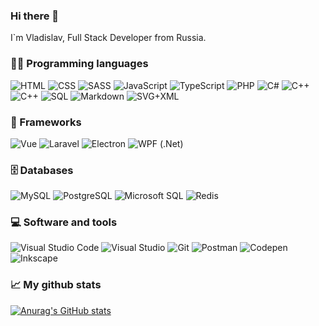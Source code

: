 ### Hi there 👋
I`m Vladislav, Full Stack Developer from Russia.

### 👨‍💻 Programming languages

<p>
  <img alt="HTML" src="https://img.shields.io/badge/HTML-E34F26.svg?logo=html5&logoColor=white">
  <img alt="CSS" src="https://img.shields.io/badge/CSS-1572B6.svg?logo=css3&logoColor=white">
  <img alt="SASS" src="https://img.shields.io/badge/Sass-CC6699.svg?logo=SASS&logoColor=white">
  <img alt="JavaScript" src="https://img.shields.io/badge/JavaScript-F7DF1E.svg?logo=javascript&logoColor=black">
  <img alt="TypeScript" src="https://img.shields.io/badge/TypeScript-3178C6.svg?logo=typescript&logoColor=white">
  <img alt="PHP" src="https://img.shields.io/badge/PHP-777BB4.svg?logo=php&logoColor=white">
  <img alt="C#" src="https://img.shields.io/badge/C%23-239120.svg?logo=c-sharp&logoColor=white">
  <img alt="C++" src="https://img.shields.io/badge/C++-00599C.svg?logo=c%2B%2B&logoColor=white">
  <img alt="C++" src="https://img.shields.io/badge/XAML-0C54C2.svg?logo=xaml&logoColor=white">
  <img alt="SQL" src="https://img.shields.io/badge/SQL-4479A1.svg?logo=amazon-dynamodb&logoColor=white">
  <img alt="Markdown" src="https://img.shields.io/badge/Markdown-000000.svg?logo=markdown&logoColor=white">
  <img alt="SVG+XML" src="https://img.shields.io/badge/SVG%2BXML-FFB13B.svg?logo=svg&logoColor=black">
</p>


### 🧰 Frameworks

<p>
  <img alt="Vue" src="https://img.shields.io/badge/Vue-4FC08D?logo=vue.js&logoColor=white">
  <img alt="Laravel" src="https://img.shields.io/badge/Laravel-FF2D20?logo=laravel&logoColor=white">
  <img alt="Electron" src="https://img.shields.io/badge/Electron-47848F.svg?logo=electron&logoColor=white">
  <img alt="WPF (.Net)" src="https://img.shields.io/badge/WPF-512BD4?logo=.net&logoColor=white">
</p>

### 🗄️ Databases

<p>
  <img alt="MySQL" src="https://img.shields.io/badge/MySQL-4479A1.svg?logo=mysql&logoColor=white">
  <img alt="PostgreSQL" src="https://img.shields.io/badge/PostgreSQL-4169E1.svg?logo=postgresql&logoColor=white">
  <img alt="Microsoft SQL" src="https://img.shields.io/badge/Microsoft%20SQL%20Server-CC2927.svg?logo=microsoft-sql-server&logoColor=white">
  <img alt="Redis" src="https://img.shields.io/badge/Redis-DC382D.svg?logo=redis&logoColor=white">
</p>

### 💻 Software and tools

<p>
  <img alt="Visual Studio Code" src="https://img.shields.io/badge/Visual%20Studio%20Code-007ACC.svg?logo=visual-studio-code&logoColor=white">
  <img alt="Visual Studio" src="https://img.shields.io/badge/Visual%20Studio-5C2D91.svg?logo=visual-studio&logoColor=white">
  <img alt="Git" src="https://img.shields.io/badge/Git-F05032.svg?logo=git&logoColor=white">
  <img alt="Postman" src="https://img.shields.io/badge/Postman-FF6C37?logo=postman&logoColor=white">
  <img alt="Codepen" src="https://img.shields.io/badge/Codepen-000000.svg?logo=codepen&logoColor=white">
  <img alt="Inkscape" src="https://img.shields.io/badge/Inkscape-000000?logo=Inkscape&logoColor=white">
</p>

### 📈 My github stats
[![Anurag's GitHub stats](https://github-readme-stats.vercel.app/api?username=kerigard&hide=stars&count_private=true&show_icons=true&theme=vue)](https://github.com/Kerigard)
